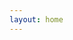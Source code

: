 ```yaml
---
layout: home
---
```



<PageIframe src="https://vant-contrib.gitee.io/vant/v2/#/zh-CN/" top="-65px"></PageIframe>
